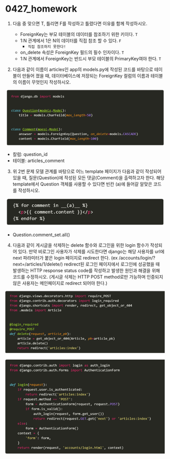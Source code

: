 # 0427_homework

1. 다음 중 맞으면 T, 틀리면 F를 작성하고 틀렸다면 이유를 함께 작성하시오. 
   - ForeignKey는 부모 테이블의 데이터를 참조하기 위한 키이다.    `T`
   - 1:N 관계에서 1은 N의 데이터를 직접 참조 할 수 있다.  `F`
     - `직접 참조하지 못한다!`
   - on_delete 속성은 ForeignKey 필드의 필수 인자이다.  `T`
   - 1:N 관계에서 ForeignKey는 반드시 부모 테이블의 PrimaryKey여야 한다.  `T`

2. 다음과 같이 이름이 articles인 app의 models.py에 작성된 코드를 바탕으로 테이블이 만들어 졌을 때, 데이터베이스에 저장되는 ForeignKey 컬럼의 이름과 테이블의 이름이 무엇인지 작성하시오.

![image-20200427175308165](0427_homework.assets/image-20200427175308165.png)

- 칼럼: question_id
- 테이블: articles_comment

3. 위 2번 문제 모델 관계를 바탕으로 어느 template 페이지가 다음과 같이 작성되어 있을 때, 질문(Question)에 작성된 모든 댓글(Comment)을 출력하고자 한다. 해당 template에서 Question 객체를 사용할 수 있다면 빈칸 (a)에 들어갈 알맞은 코드를 작성하시오.

![image-20200427175428274](0427_homework.assets/image-20200427175428274.png)

- Question.comment_set.all()



4. 다음과 같이 게시글을 삭제하는 delete 함수와 로그인을 위한 login 함수가 작성되어 있다. 만약 비로그인 사용자가 삭제를 시도한다면 django는 해당 사용자를 url에 next 파라미터가 붙은 login 페이지로 redirect 한다. (ex /accounts/login/?next=/articles/1/delete/) redirect된 로그인 페이지에서 로그인에 성공했을 때 발생하는 HTTP response status code를 작성하고 발생한 원인과 해결을 위해 코드를 수정하시오. (게시글 삭제는 HTTP POST method로만 가능하며 인증되지 않은 사용자는 메인페이지로 redirect 되어야 한다.)

![image-20200427175745777](0427_homework.assets/image-20200427175745777.png)